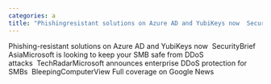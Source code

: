 ```yaml
---
categories: a
title: "Phishingresistant solutions on Azure AD and YubiKeys now  SecurityBrief Asia"
---
```

Phishing-resistant solutions on Azure AD and YubiKeys now&nbsp;&nbsp;SecurityBrief AsiaMicrosoft is looking to keep your SMB safe from DDoS attacks&nbsp;&nbsp;TechRadarMicrosoft announces enterprise DDoS protection for SMBs&nbsp;&nbsp;BleepingComputerView Full coverage on Google News